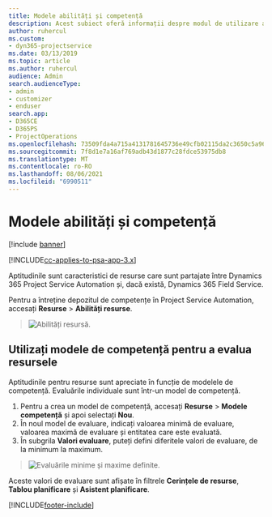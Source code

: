 ```yaml
---
title: Modele abilități și competență
description: Acest subiect oferă informații despre modul de utilizare a modelelor de abilități și competență.
author: ruhercul
ms.custom:
- dyn365-projectservice
ms.date: 03/13/2019
ms.topic: article
ms.author: ruhercul
audience: Admin
search.audienceType:
- admin
- customizer
- enduser
search.app:
- D365CE
- D365PS
- ProjectOperations
ms.openlocfilehash: 73509fda4a715a4131781645736e49cfb02115da2c3650c5a966e35360e7703f
ms.sourcegitcommit: 7f8d1e7a16af769adb43d1877c28fdce53975db8
ms.translationtype: MT
ms.contentlocale: ro-RO
ms.lasthandoff: 08/06/2021
ms.locfileid: "6990511"
---
```

# <a name="skills-and-proficiency-models"></a>Modele abilități și competență

[!include [banner](../includes/psa-now-project-operations.md)]

[!INCLUDE[cc-applies-to-psa-app-3.x](../includes/cc-applies-to-psa-app-3x.md)]

Aptitudinile sunt caracteristici de resurse care sunt partajate între Dynamics 365 Project Service Automation și, dacă există, Dynamics 365 Field Service. 

Pentru a întreține depozitul de competențe în Project Service Automation, accesați **Resurse** \> **Abilități resurse**. 

> ![Abilități resursă.](media/Resource-Management-image84.png)

## <a name="use-proficiency-models-to-rate-resources"></a>Utilizați modele de competență pentru a evalua resursele

Aptitudinile pentru resurse sunt apreciate în funcție de modelele de competență. Evaluările individuale sunt într-un model de competență. 

1. Pentru a crea un model de competență, accesați **Resurse** \> **Modele competență** și apoi selectați **Nou**.
2. În noul model de evaluare, indicați valoarea minimă de evaluare, valoarea maximă de evaluare și entitatea care este evaluată.
3. În subgrila **Valori evaluare**, puteți defini diferitele valori de evaluare, de la minimum la maximum.

> ![Evaluările minime și maxime definite.](media/Resource-Management-image85.png)

Aceste valori de evaluare sunt afișate în filtrele **Cerințele de resurse**, **Tablou planificare** și **Asistent planificare**.


[!INCLUDE[footer-include](../includes/footer-banner.md)]